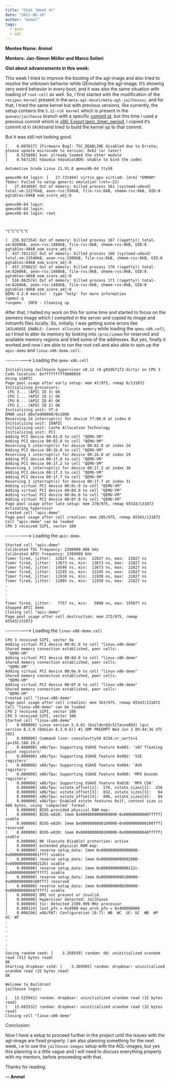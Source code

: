 ```yaml
---
title: "GSoC (Week 4)"
date: "2021-06-18"
author: "Anmol"
tags: 
  - gsoc
  - agl
---
```


**Mentee Name: Anmol**



**Mentors: Jan-Simon Möller and Marco Solieri**


**Gist about advancements in this week:**


This week I tried to improve the booting of the agl-image and also tried to resolve the unknown behavior while QEmulating the agl-image. It’s showing very weird behavior in every boot, and it was also the same situation with loading of `root-cell` as well. So, I first started with the modification of the `recipes-kernel` present in the `meta-agl-devel/meta-agl-jailhouse/`, and for that, I tried the same kernel but with previous versions, like currently, the setup contains the `5.12-rc6 kernel` which is present in the `queues/jailhouse` branch with a specific [commit id](http://git.kiszka.org/?p=linux.git;a=commit;h=452bfd9102265f67afd5818024ca2664aa3afa60), but this time i used a previous commit which is [x86: Export lapic_timer_period](http://git.kiszka.org/?p=linux.git;a=commit;h=f7e28ebb9785f690253006912485cd8670aa3b42), I copied it’s commit id in `SRCREV`and tried to build the kernel up to that commit.

But it was still not looking good. 

```
[    0.007617] [Firmware Bug]: TSC_DEADLINE disabled due to Errata; please update microcode to version: 0xb2 (or later)
[    0.525808] kvm: already loaded the other module
[    0.567138] hdaudio hdaudioC0D0: Unable to bind the codec

Automotive Grade Linux 11.91.0 qemux86-64 ttyS0

qemux86-64 login: [   27.731494] virtio_gpu virtio0: [drm] *ERROR* fbdev: Failed to setup generic emulation (ret=-22)
[   27.841660] Out of memory: Killed process 161 (systemd-udevd) total-vm:12276kB, anon-rss:556kB, file-rss:0kB, shmem-rss:0kB, UID:0 pgtables:64kB oom_score_adj:0

qemux86-64 login: 
qemux86-64 login: 
qemux86-64 login: root



^C^C^C^C^C

[  236.927354] Out of memory: Killed process 167 ((agetty)) total-vm:8260kB, anon-rss:1488kB, file-rss:0kB, shmem-rss:0kB, UID:0 pgtables:48kB oom_score_adj:0
[  437.781132] Out of memory: Killed process 166 (systemd-udevd) total-vm:13548kB, anon-rss:1500kB, file-rss:0kB, shmem-rss:0kB, UID:0 pgtables:64kB oom_score_adj:0
[  457.378023] Out of memory: Killed process 170 ((agetty)) total-vm:8260kB, anon-rss:1488kB, file-rss:0kB, shmem-rss:0kB, UID:0 pgtables:48kB oom_score_adj:0
[  516.062574] Out of memory: Killed process 171 ((agetty)) total-vm:8260kB, anon-rss:1488kB, file-rss:0kB, shmem-rss:0kB, UID:0 pgtables:48kB oom_score_adj:0
QEMU 4.2.0 monitor - type 'help' for more information
(qemu) q
runqemu - INFO - Cleaning up
```
After that, I halted my work on this for some time and started to focus on the siemens image which I compiled in the server and copied its image and initramfs files locally. So, initially, I was getting some errors like `JAILHOUSE_ENABLE: Cannot allocate memory` while loading the `qemu-x86.cell`, so I tried to alter its memory by looking into `/proc/iomem` for reserved and available memory regions and tried some of the addresses. But yes, finally it worked and now I am able to run the root cell and also able to spin up the `apic-demo` and `linux-x86-demo.cell`.

----------> Loading the `qemu-x86.cell`

```
Initializing Jailhouse hypervisor v0.12 (0-g92db71f2-dirty) on CPU 3
Code location: 0xfffffffff0000050
Using x2APIC
Page pool usage after early setup: mem 47/975, remap 0/131072
Initializing processors:
 CPU 3... (APIC ID 3) OK
 CPU 1... (APIC ID 1) OK
 CPU 0... (APIC ID 0) OK
 CPU 2... (APIC ID 2) OK
Initializing unit: VT-d
DMAR unit @0xfed90000/0x1000
Reserving 24 interrupt(s) for device ff:00.0 at index 0
Initializing unit: IOAPIC
Initializing unit: Cache Allocation Technology
Initializing unit: PCI
Adding PCI device 00:01.0 to cell "QEMU-VM"
Adding PCI device 00:02.0 to cell "QEMU-VM"
Reserving 5 interrupt(s) for device 00:02.0 at index 24
Adding PCI device 00:1b.0 to cell "QEMU-VM"
Reserving 1 interrupt(s) for device 00:1b.0 at index 29
Adding PCI device 00:1f.0 to cell "QEMU-VM"
Adding PCI device 00:1f.2 to cell "QEMU-VM"
Reserving 1 interrupt(s) for device 00:1f.2 at index 30
Adding PCI device 00:1f.3 to cell "QEMU-VM"
Adding PCI device 00:1f.7 to cell "QEMU-VM"
Reserving 2 interrupt(s) for device 00:1f.7 at index 31
Adding virtual PCI device 00:0c.0 to cell "QEMU-VM"
Adding virtual PCI device 00:0d.0 to cell "QEMU-VM"
Adding virtual PCI device 00:0e.0 to cell "QEMU-VM"
Adding virtual PCI device 00:0f.0 to cell "QEMU-VM"
Page pool usage after late setup: mem 270/975, remap 65543/131072
Activating hypervisor
Created cell "apic-demo"
Page pool usage after cell creation: mem 285/975, remap 65543/131072
Cell "apic-demo" can be loaded
CPU 3 received SIPI, vector 100
```


----------> Loading the `apic-demo`.

```
Started cell "apic-demo"
Calibrated TSC frequency: 2399999.000 kHz
Calibrated APIC frequency: 2399999 kHz
Timer fired, jitter:  22827 ns, min:  22827 ns, max:  22827 ns
Timer fired, jitter:  13673 ns, min:  13673 ns, max:  22827 ns
Timer fired, jitter:  14590 ns, min:  13673 ns, max:  22827 ns
Timer fired, jitter:  12245 ns, min:  12245 ns, max:  22827 ns
Timer fired, jitter:  11930 ns, min:  11930 ns, max:  22827 ns
Timer fired, jitter:  12005 ns, min:  11930 ns, max:  22827 ns
.
.
.
.
Timer fired, jitter:   7757 ns, min:   5098 ns, max: 155077 ns
Stopped APIC demo
Closing cell "apic-demo"
Page pool usage after cell destruction: mem 272/975, remap 65543/131072
```
----------> Loading the `linux-x86-demo.cell`

```
CPU 3 received SIPI, vector 9a
Adding virtual PCI device 00:0c.0 to cell "linux-x86-demo"
Shared memory connection established, peer cells:
 "QEMU-VM"
Adding virtual PCI device 00:0d.0 to cell "linux-x86-demo"
Shared memory connection established, peer cells:
 "QEMU-VM"
Adding virtual PCI device 00:0e.0 to cell "linux-x86-demo"
Shared memory connection established, peer cells:
 "QEMU-VM"
Adding virtual PCI device 00:0f.0 to cell "linux-x86-demo"
Shared memory connection established, peer cells:
 "QEMU-VM"
Created cell "linux-x86-demo"
Page pool usage after cell creation: mem 363/975, remap 65543/131072
Cell "linux-x86-demo" can be loaded
CPU 2 received SIPI, vector 100
CPU 3 received SIPI, vector 100
Started cell "linux-x86-demo"
[    0.000000] Linux version 5.4.61 (builder@3c517acea803) (gcc version 8.3.0 (Debian 8.3.0-6)) #1 SMP PREEMPT Wed Jun 2 09:44:36 UTC 2021
[    0.000000] Command line: console=ttyS0 8250.nr_uarts=1 ip=192.168.19.2
[    0.000000] x86/fpu: Supporting XSAVE feature 0x001: 'x87 floating point registers'
[    0.000000] x86/fpu: Supporting XSAVE feature 0x002: 'SSE registers'
[    0.000000] x86/fpu: Supporting XSAVE feature 0x004: 'AVX registers'
[    0.000000] x86/fpu: Supporting XSAVE feature 0x008: 'MPX bounds registers'
[    0.000000] x86/fpu: Supporting XSAVE feature 0x010: 'MPX CSR'
[    0.000000] x86/fpu: xstate_offset[2]:  576, xstate_sizes[2]:  256
[    0.000000] x86/fpu: xstate_offset[3]:  832, xstate_sizes[3]:   64
[    0.000000] x86/fpu: xstate_offset[4]:  896, xstate_sizes[4]:   64
[    0.000000] x86/fpu: Enabled xstate features 0x1f, context size is 960 bytes, using 'compacted' format.
[    0.000000] BIOS-provided physical RAM map:
[    0.000000] BIOS-e820: [mem 0x0000000000000000-0x00000000000fffff] usable
[    0.000000] BIOS-e820: [mem 0x0000000000100000-0x0000000000100fff] reserved
[    0.000000] BIOS-e820: [mem 0x0000000000200000-0x00000000048fffff] usable
[    0.000000] NX (Execute Disable) protection: active
[    0.000000] extended physical RAM map:
[    0.000000] reserve setup_data: [mem 0x0000000000000000-0x0000000000001fff] usable
[    0.000000] reserve setup_data: [mem 0x0000000000002000-0x000000000000212b] usable
[    0.000000] reserve setup_data: [mem 0x000000000000212c-0x00000000000fffff] usable
[    0.000000] reserve setup_data: [mem 0x0000000000100000-0x0000000000100fff] reserved
[    0.000000] reserve setup_data: [mem 0x0000000000200000-0x00000000048fffff] usable
[    0.000000] DMI not present or invalid.
[    0.000000] Hypervisor detected: Jailhouse
[    0.000000] tsc: Detected 2399.999 MHz processor
[    0.000124] last_pfn = 0x4900 max_arch_pfn = 0x400000000
[    0.000296] x86/PAT: Configuration [0-7]: WB  WC  UC- UC  WB  WP  UC- WT  
.
.
.
.
.
.
.
Saving random seed: [    3.358939] random: dd: uninitialized urandom read (512 bytes read)
OK
Starting dropbear sshd: [    3.369505] random: dropbear: uninitialized urandom read (32 bytes read)
OK

Welcome to Buildroot
jailhouse login: 

[   13.525941] random: dropbear: uninitialized urandom read (32 bytes read)
[   13.602532] random: dropbear: uninitialized urandom read (32 bytes read)
Closing cell "linux-x86-demo"
``` 

Conclusion:

Now I have a setup to proceed further in the project until the issues with the agl-image are fixed properly. I am also planning something for the next week, i.e to use the `jailhouse-images` setup with the AGL-images, but yes this planning is a little vague and I will need to discuss everything properly with my mentors, before proceeding with that.





Thanks for reading.


**-- Anmol**

